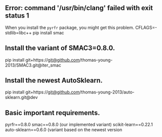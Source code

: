 ## Error: command '/usr/bin/clang' failed with exit status 1 
When you install the `pyrfr` package, you might get this problem.
CFLAGS=-stdlib=libc++ pip install smac
  
## Install the variant of SMAC3=0.8.0.
pip install git+https://git@github.com/thomas-young-2013/SMAC3.git@iter_smac

## Install the newest AutoSklearn.
pip install git+https://git@github.com/thomas-young-2013/auto-sklearn.git@dev

## Basic important requirements.
pyrfr==0.8.0
smac==0.8.0 (our implemented variant) 
scikit-learn==0.22.1
auto-sklearn==0.6.0 (variant based on the newest version
